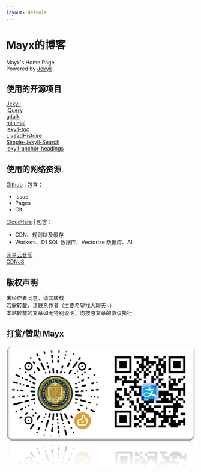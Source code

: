 ```yaml
---
layout: default
---
```


# Mayx的博客
Mayx's Home Page   
Powered by [Jekyll](https://github.com/jekyll/jekyll)

## 使用的开源项目
[Jekyll](https://github.com/jekyll/jekyll)   
[jQuery](https://github.com/jquery/jquery)   
[gitalk](https://github.com/gitalk/gitalk)   
[minimal](https://github.com/pages-themes/minimal)   
[jekyll-toc](https://github.com/allejo/jekyll-toc)   
[Live2dHistoire](https://github.com/eeg1412/Live2dHistoire)   
[Simple-Jekyll-Search](https://github.com/christian-fei/Simple-Jekyll-Search)   
[jekyll-anchor-headings](https://github.com/allejo/jekyll-anchor-headings)   

## 使用的网络资源
[Github](https://github.com/) | 包含：
- Issue
- Pages
- Git

[Cloudflare](https://www.cloudflare.com/) | 包含：
- CDN、规则以及缓存
- Workers、D1 SQL 数据库、Vectorize 数据库、AI

[网易云音乐](https://music.163.com/)   
[CDNJS](https://cdnjs.com/)   

## 版权声明
未经作者同意，请勿转载   
若需转载，请联系作者（主要希望找人聊天~）   
本站转载的文章如无特别说明，均按原文章的协议执行

## 打赏/赞助 Mayx 
![QRCode](/images/QRCode.png)   

